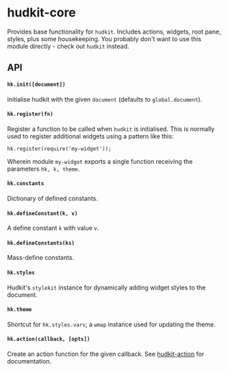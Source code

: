 # hudkit-core

Provides base functionality for `hudkit`. Includes actions, widgets, root pane, styles, plus some housekeeping. You probably don't want to use this module directly - check out `hudkit` instead.

## API

#### `hk.init([document])`

Initialise hudkit with the given `document` (defaults to `global.document`).

#### `hk.register(fn)`

Register a function to be called when `hudkit` is initialised. This is normally used to register additional widgets using a pattern like this:

    hk.register(require('my-widget'));

Wherein module `my-widget` exports a single function receiving the parameters `hk, k, theme`.

#### `hk.constants`

Dictionary of defined constants.

#### `hk.defineConstant(k, v)`

A define constant `k` with value `v`.

#### `hk.defineConstants(ks)`

Mass-define constants.

#### `hk.styles`

Hudkit's `stylekit` instance for dynamically adding widget styles to the document.

#### `hk.theme`

Shortcut for `hk.styles.vars`; a `wmap` instance used for updating the theme.

#### `hk.action(callback, [opts])`

Create an action function for the given callback. See [hudkit-action](http://github.com/jaz303/hudkit-action) for documentation.